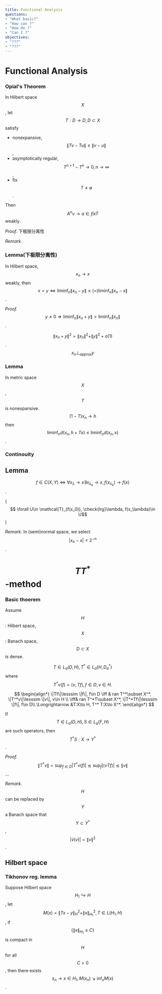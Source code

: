 ```yaml
---
title: Functional Analysis
questions:
- "What basic?"
- "How can ?"
- "How do ?"
- "Can I ?"
objectives:
- "???"
- "???"
---
```


# Functional Analysis

### Opial's Theorem
In Hilbert space $$X$$, let $$T:D\to D,D\subset X$$ satisfy

* nonexpansive, $$\|Tv-Tu\|\leq\|v-u\|$$,
* asymptotically regular, $$T^{n+1}-T^n\to 0,n\to\infty$$,
* fix $$T\neq\emptyset$$.

Then $$A^nv\to a\in fix T$$ weakly.

*Proof.* 下极限分离性

*Remark.*

### Lemma(下极限分离性)
In Hilbert space, $$x_n\to x$$ weakly, then
$$x=y \iff \liminf_n\|x_n-y\|\leq(=)\liminf_n\|x_n-x\|$$.

*Proof.* $$y\neq 0\Rightarrow \liminf_n\|x_n+y\|>\liminf_n\|x_n\|​$$.

$$\|x_n+y\|^2=\|x_n\|^2+\|y\|^2+o(1)$$.$$x_n\perp_{approx} y$$

### Lemma

In metric space $$X$$, $$T$$ is nonexpansive. $$(1-T)x_n\to h$$ then $$\liminf_nd(x_n,h+Tx)\leq\liminf_nd(x_n,x)$$.


### Continouity

## Lemma
$$
f\in C(X,Y)\iff \forall x_\lambda\to x \exists x_{\lambda_k}\to x,f(x_{\lambda_k})\to f(x)
$$.

($$
\forall U\in \mathcal{T}_{f(x_0)}, \check{lrg}\lambda, f(x_\lambda)\in U$$
)

*Remark.* In (semi)normal space, we select $$|x_n-x|<2^{-n}$$.



# $$TT^*$$-method

### Basic thoerem
Assume $$H$$: Hilbert space, $$X$$: Banach space, $$D\subset X$$ is dense.

$$
T\in L_a(D, H), T^*\in L_a(H, D_a^*)
$$ where 
$$ 
T^*v(f) =\langle v,Tf\rangle, f\in D, v\in H.
$$

$$
\begin{align*}
\|Tf\|\lesssim \|f\|, f\in D \iff & ran T^*\subset X^*, \|T^*v\|\lesssim \|v\|, v\in H \\
\iff& ran T^*T\subset X^*, \|T^*Tf\|\lesssim \|f\|, f\in D\\
\Longrightarrow &T:X\to H, T^* T:X\to X^*.
\end{align*}
$$

If $$
T\in L_a(D, H),S\in L_a(F, H)
$$ are such operators, then $$T^*S:X\to Y^*$$.

*Proof.* $$
\|T^*v\|=\sup_{f\in D} |T^*v(f)|\lesssim \sup_f |\langle vTf\rangle|\lesssim \|v\|
$$...

*Remark.* $$H$$ can be replaced by $$Y$$ a Banach space that $$Y\subset Y^*$$, $$|\tilde{v} (v)|=\|v\|^2$$.


## Hilbert space

### Tikhonov reg. lemma
Suppose Hilbert space $$
H_1\hookrightarrow H
$$, let $$
M(x)=\|Tx-y\|^2_H+\|x\|^2_{H_1}, T\in L(H_1,H)
$$, if $$
\{\|x\|_{H_1}\leq C\}
$$ is compact in $$H$$ for all $$C>0$$, then there exists $$
x_n\to x\in H_1, M(x_n)\searrow \inf_x M(x)
$$.


